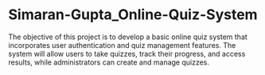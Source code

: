 # Simaran-Gupta_Online-Quiz-System
The objective of this project is to develop a basic online quiz system that incorporates user authentication and quiz management features. The system will allow users to take quizzes, track their progress, and access results, while administrators can create and manage quizzes.
